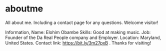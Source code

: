 # aboutme
All about me. Including a contact page for any questions. Welcome visitor!

Information, Name: Elohim Obambe
Skills: Good at making music.
Job: Founder of the Da Real People company and Employer.
Location: Maryland, United States. 
Contact link: https://bit.ly/3m27pxB . 
Thanks for visiting!
